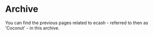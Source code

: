 # Archive

You can find the previous pages related to ecash - referred to then as 'Coconut' - in this archive.
